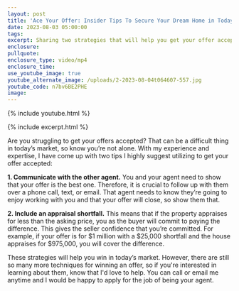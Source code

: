 ```yaml
---
layout: post
title: 'Ace Your Offer: Insider Tips To Secure Your Dream Home in Today’s Market'
date: 2023-08-03 05:00:00
tags:
excerpt: Sharing two strategies that will help you get your offer accepted.
enclosure:
pullquote:
enclosure_type: video/mp4
enclosure_time:
use_youtube_image: true
youtube_alternate_image: /uploads/2-2023-08-04t064607-557.jpg
youtube_code: n7bv6BE2PHE
image:
---
```

{% include youtube.html %}

{% include excerpt.html %}

Are you struggling to get your offers accepted? That can be a difficult thing in today’s market, so know you’re not alone. With my experience and expertise, I have come up with two tips I highly suggest utilizing to get your offer accepted:&nbsp;

**1\. Communicate with the other agent.** You and your agent need to show that your offer is the best one. Therefore, it is crucial to follow up with them over a phone call, text, or email. That agent needs to know they’re going to enjoy working with you and that your offer will close, so show them that.&nbsp;

**2\. Include an appraisal shortfall.** This means that if the property appraises for less than the asking price, you as the buyer will commit to paying the difference. This gives the seller confidence that you’re committed. For example, if your offer is for $1 million with a $25,000 shortfall and the house appraises for $975,000, you will cover the difference.&nbsp;

These strategies will help you win in today’s market. However, there are still so many more techniques for winning an offer, so if you're interested in learning about them, know that I'd love to help. You can call or email me anytime and I would be happy to apply for the job of being your agent.